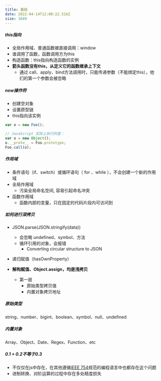 ```yaml
---
title: 基础
date: 2022-04-14T12:00:22.516Z
size: 1649
---
```

##### this指向

- 全局作用域、普通函数被直接调用：window
- 谁调用了函数，函数调用方为this
- 构造函数：this指向构造函数的实例
- **箭头函数没有this，从定义它的函数继承上下文**
  - 通过 call、apply、bind方法调用时，只能传递参数（不能绑定this），他们的第一个参数会被忽略


##### new操作符

- 创建空对象
- 设置原型链
- this指向该实例

```javascript
var o = new Foo();

// JavaScript 实际上执行的是：
var o = new Object();
o.__proto__ = Foo.prototype;
Foo.call(o);
```

##### 作用域

- 条件语句（if、switch）或循环语句（ for 、while ），不会创建一个新的作用域
- 全局作用域
  - 污染全局命名空间, 容易引起命名冲突
- 函数作用域
  - 函数内部的变量，只在固定的代码片段内可访问到

##### 如何进行深拷贝

- JSON.parse(JSON.stringify(data))
  - 会忽略 undefined、symbol、方法
  - 循环引用的对象，会报错
    - Converting circular structure to JSON

- 递归赋值（hasOwnProperty）
- **解构赋值、Object.assign，均是浅拷贝**
  - 第一层
    - 原始类型拷贝值
    - 内置对象拷贝地址


##### 原始类型

string、number、bigint、boolean、symbol、null、undefined

##### 内置对象

Array、Object、Date、Regex、Function、etc

##### 0.1 + 0.2不等于0.3

- 不仅仅在js中存在，在其他遵循[IEEE 754](https://link.zhihu.com/?target=https%3A//zh.wikipedia.org/zh-cn/IEEE_754)规范的编程语言中也都存在这个问题
- 进制转换、对阶运算的过程中存在多处精度损失

 
